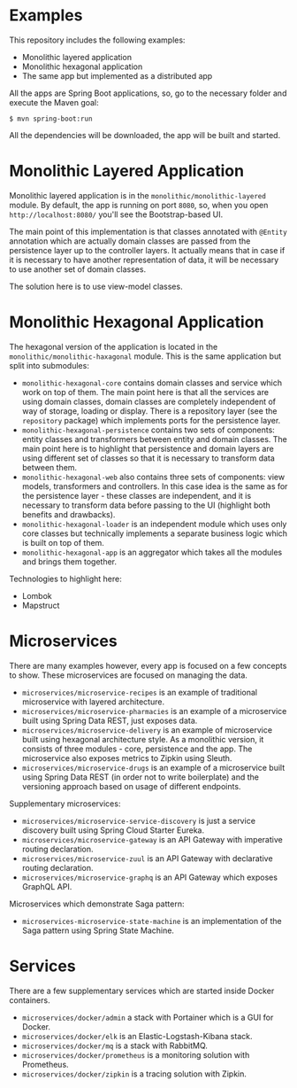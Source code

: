 Examples
=

This repository includes the following examples: 

* Monolithic layered application
* Monolithic hexagonal application
* The same app but implemented as a distributed app

All the apps are Spring Boot applications, so, go to the necessary folder and execute the Maven 
goal:

```shell
$ mvn spring-boot:run
```

All the dependencies will be downloaded, the app will be built and started. 

Monolithic Layered Application
=

Monolithic layered application is in the `monolithic/monolithic-layered` module. By default, 
the app is running on port `8080`, so, when you open `http://localhost:8080/` you'll see
the Bootstrap-based UI. 

The main point of this implementation is that classes annotated with `@Entity` annotation which
are actually domain classes are passed from the persistence layer up to the controller layers. It
actually means that in case if it is necessary to have another representation of data, it will be
necessary to use another set of domain classes. 

The solution here is to use view-model classes. 

Monolithic Hexagonal Application
=

The hexagonal version of the application is located in the `monolithic/monolithic-haxagonal` 
module. This is the same application but split into submodules: 

* `monolithic-hexagonal-core` contains domain classes and service which work on top of them. The 
  main point here is that all the services are using domain classes, domain classes are 
  completely independent of way of storage, loading or display. There is a repository layer (see 
  the `repository` package) which implements ports for the persistence layer. 
* `monolithic-hexagonal-persistence` contains two sets of components: entity classes and 
  transformers between entity and domain classes. The main point here is to highlight that 
  persistence and domain layers are using different set of classes so that it is necessary to 
  transform data between them. 
* `monolithic-hexagonal-web` also contains three sets of components: view models, transformers 
  and controllers. In this case idea is the same as for the persistence layer - these classes are 
  independent, and it is necessary to transform data before passing to the UI (highlight both 
  benefits and drawbacks).
* `monolithic-hexagonal-loader` is an independent module which uses only core classes but 
  technically implements a separate business logic which is built on top of them. 
* `monolithic-hexagonal-app` is an aggregator which takes all the modules and brings them together. 

Technologies to highlight here:

* Lombok
* Mapstruct

Microservices
=

There are many examples however, every app is focused on a few concepts to show. These 
microservices are focused on managing the data. 

* `microservices/microservice-recipes` is an example of traditional microservice with layered
  architecture. 
* `microservices/microservice-pharmacies` is an example of a microservice built using Spring 
  Data REST, just exposes data.
* `microservices/microservice-delivery` is an example of microservice built using hexagonal 
  architecture style. As a monolithic version, it consists of three modules - core, persistence 
  and the app. The microservice also exposes metrics to Zipkin using Sleuth.
* `microservices/microservice-drugs` is an example of a microservice built using Spring Data 
  REST (in order not to write boilerplate) and the versioning approach based on usage of 
  different endpoints.

Supplementary microservices: 

* `microservices/microservice-service-discovery` is just a service discovery built using Spring 
  Cloud Starter Eureka. 
* `microservices/microservice-gateway` is an API Gateway with imperative routing declaration. 
* `microservices/microservice-zuul` is an API Gateway with declarative routing declaration. 
* `microservices/microservice-graphq` is an API Gateway which exposes GraphQL API. 

Microservices which demonstrate Saga pattern: 

* `microservices-microservice-state-machine` is an implementation of the Saga pattern using 
  Spring State Machine. 

Services
=

There are a few supplementary services which are started inside Docker containers. 

* `microservices/docker/admin` a stack with Portainer which is a GUI for Docker. 
* `microservices/docker/elk` is an Elastic-Logstash-Kibana stack.
* `microservices/docker/mq` is a stack with RabbitMQ.
* `microservices/docker/prometheus` is a monitoring solution with Prometheus. 
* `microservices/docker/zipkin` is a tracing solution with Zipkin. 